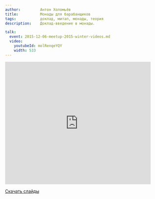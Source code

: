 ```yaml
---
author:         Антон Холомьёв
title:          Монады для барабанщиков
tags:           доклад, митап, монады, теория
description:    Доклад-введение в монады.

talk:
  event: 2015-12-06-meetup-2015-winter-videos.md
  video:
    youtubeId: molRenqeYQY
    width: 533
---
```


<nobr><iframe
src="https://www.slideshare.net/slideshow/embed_code/key/jc4kJ5FPtRG33h"
width="476" height="400"
frameborder="0" marginwidth="0" marginheight="0" scrolling="no"
allowfullscreen></iframe></nobr>

[Скачать слайды](/files/meetup-2015-winter/2_anton-k-monad-for-drums-present.pdf)
